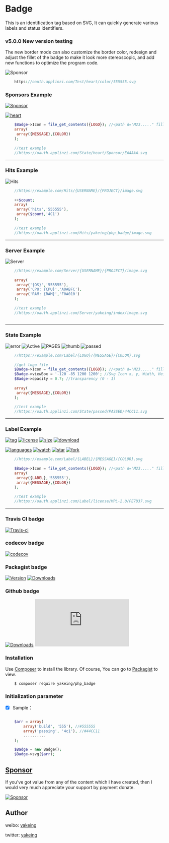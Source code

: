 # Badge
This is an identification tag based on SVG, It can quickly generate various labels and status identifiers.



### v5.0.0 New version testing

The new border mode can also customize the border color, redesign and adjust the fillet of the badge to make it look more stereoscopic, and add new functions to optimize the program code.

![Sponsor](https://oauth.applinzi.com/Test/heart/color/555555.svg)

```php
    https://oauth.applinzi.com/Test/heart/color/555555.svg
```


### Sponsors Example

[![Sponsor](https://oauth.applinzi.com/State/sponsor/Sponsor/EA4AAA.svg)](https://github.com/yakeing/Documentation/blob/master/Sponsor/README.md)

[![heart](https://oauth.applinzi.com/State/heart/Sponsor/EA4AAA.svg)](https://github.com/yakeing/Documentation/blob/master/Sponsor/README.md)

```php
    $Badge->Icon = file_get_contents({LOGO}); //<path d="M23....." fill="#FFF"></path>
    array(
     array({MESSAGE},{COLOR})
    );
    
    //test example
    //https://oauth.applinzi.com/State/heart/Sponsor/EA4AAA.svg
```

---

### Hits Example

![Hits](https://oauth.applinzi.com/Hits/yakeing/php_badge/image.svg)

```php
    //https://example.com/Hits/{USERNAME}/{PROJECT}/image.svg
    
    ++$count;
    array(
     array('hits','555555'),
     array($count,'4C1')
    );
    
    //test example
    //https://oauth.applinzi.com/Hits/yakeing/php_badge/image.svg
```

---

### Server Example

![Server](https://oauth.applinzi.com/Server/yakeing/index/image.svg)

```php
    //https://example.com/Server/{USERNAME}/{PROJECT}/image.svg
    
    array(
     array('{OS}','555555'),
     array('CPU: {CPU}','A0ABFC'),
     array('RAM: {RAM}','F0A010')
    );
    
    //test example
    //https://oauth.applinzi.com/Server/yakeing/index/image.svg
    
```

---

### State Example

![error](https://oauth.applinzi.com/State/error/ERROR/ed1941.svg)
![Active](https://oauth.applinzi.com/State/rocket/Active/28a745.svg)
![PAGES](https://oauth.applinzi.com/State/github/PAGES/ea4c89.svg)
![thumb](https://oauth.applinzi.com/State/thumb/88888/636AD0.svg)
![passed](https://oauth.applinzi.com/State/passed/PASSED/44CC11.svg)

```php
    //https://example.com/Label/{LOGO}/{MESSAGE}/{COLOR}.svg
    
    //get logo file
    $Badge->Icon = file_get_contents({LOGO}); //<path d="M23....." fill="#FFF"></path>
    $Badge->viewBox = '-120 -85 1200 1200'; //Svg Icon x, y, Width, Height
    $Badge->opacity = 0.7; //transparency (0 - 1)
    
    array(
     array({MESSAGE},{COLOR})
    );
    
    //test example
    //https://oauth.applinzi.com/State/passed/PASSED/44CC11.svg
```

---

### Label Example

[![tag](https://oauth.applinzi.com/Label/tag/V4.1.0/84bf96.svg)](../../releases)
[![license](https://oauth.applinzi.com/Label/license/MPL-2.0/FE7D37.svg)](LICENSE)
[![size](https://oauth.applinzi.com/Label/size/999KB/b36d41.svg)](src/Badge.php/)
[![download](https://oauth.applinzi.com/Label/download/999M/a4a61d.svg)](../../)

[![languages](https://oauth.applinzi.com/Label/languages/php/007EC6.svg)](../../search?l=php)
[![watch](https://oauth.applinzi.com/Label/watch/999M/28a745.svg)](../../watchers)
[![star](https://oauth.applinzi.com/Label/star/999M/ad8b3d.svg)](../../stargazers)
[![fork](https://oauth.applinzi.com/Label/fork/999M/9b95c9.svg)](../../network/members)

```php
    //https://example.com/Label/{LABEL}/{MESSAGE}/{COLOR}.svg
    
    $Badge->Icon = file_get_contents({LOGO}); //<path d="M23....." fill="#FFF"></path>
    array(
     array({LABEL},'555555'),
     array({MESSAGE},{COLOR})
    );
    
    //test example
    //https://oauth.applinzi.com/Label/license/MPL-2.0/FE7D37.svg
```

---

### Travis CI badge

[![Travis-ci](https://api.travis-ci.com/yakeing/php_badge.svg?branch=master)](https://travis-ci.com/yakeing/php_badge)

### codecov badge

[![codecov](https://codecov.io/gh/yakeing/php_badge/branch/master/graph/badge.svg)](https://codecov.io/gh/yakeing/php_badge)

### Packagist badge

[![Version](http://img.shields.io/packagist/v/yakeing/php_badge.svg)](../../releases)
[![Downloads](http://img.shields.io/packagist/dt/yakeing/php_badge.svg)](https://packagist.org/packages/yakeing/php_badge/stats)

### Github badge

[![Downloads](https://img.shields.io/github/downloads/yakeing/php_badge/total?color=dfb317&logo=github)](../../)
[![Size](https://img.shields.io/github/size/yakeing/php_badge/src/Badge.php?color=b36d41&logo=github)](src/Badge.php)

### Installation

Use [Composer](https://getcomposer.org) to install the library.
Of course, You can go to [Packagist](https://packagist.org/packages/yakeing/php_badge) to view.

```shell
    $ composer require yakeing/php_badge
```

### Initialization parameter

- [x] Sample：
```php

    $arr = array(
        array('build', '555'), //#555555
        array('passing', '4c1'), //#44CC11
        ..........
    );

    $Badge = new Badge();
    $Badge->svg($arr);

```

[Sponsor](https://github.com/yakeing/Documentation/blob/master/Sponsor/README.md)
---
If you've got value from any of the content which I have created, then I would very much appreciate your support by payment donate.

[![Sponsor](https://img.shields.io/badge/-Sponsor-EA4AAA?logo=google%20fit&logoColor=FFFFFF)](https://github.com/yakeing/Documentation/blob/master/Sponsor/README.md)

Author
---

weibo: [yakeing](https://weibo.com/yakeing)

twitter: [yakeing](https://twitter.com/yakeing)
